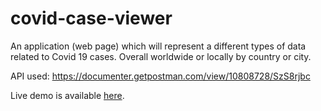 # covid-case-viewer
An application (web page) which will represent a different types of data related to Covid 19 cases. Overall worldwide or locally by country or city.
 
API used: https://documenter.getpostman.com/view/10808728/SzS8rjbc

Live demo is available [here](https://marsamak.github.io/covid-case-viewer/).
